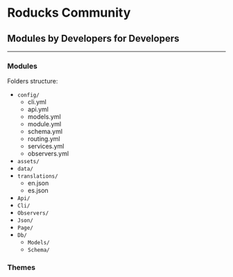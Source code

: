 # Roducks Community

Modules by Developers for Developers
---
---
### Modules
Folders structure:

* `config/`
  * cli.yml
  * api.yml
  * models.yml
  * module.yml
  * schema.yml
  * routing.yml
  * services.yml
  * observers.yml
* `assets/`
* `data/`
* `translations/`
  * en.json
  * es.json
* `Api/`
* `Cli/`
* `Observers/`
* `Json/`
* `Page/`
* `Db/`
  * `Models/`
  * `Schema/`

### Themes
